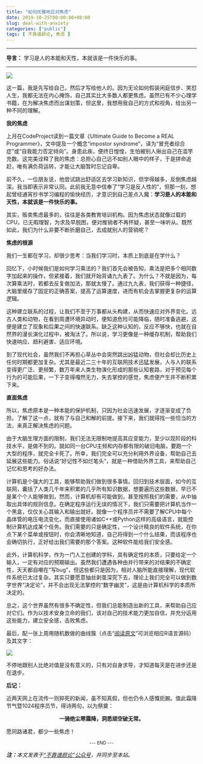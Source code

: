 ```yaml
---
title: "如何优雅地应对焦虑"
date: 2019-10-25T00:00:00+08:00
slug: deal-with-anxiety
categories: ["public"]
tags: [ 不靠谱颜论, 焦虑 ]
---
```


---

**导言：** 学习是人的本能和天性，本就该是一件快乐的事。

---

<img src="images/2019-10-25/anxiety.png" style="max-width:400px"/>

这一篇，我是先写给自己，然后才写给他人的。因为无论如何假装闲庭信步、笑怼人生，我都无法在内心掩饰，自己其实比大多数人都更焦虑。虽然已有不少心理学书籍，在为解决焦虑而出谋划策，但这里，我想用我自己的方式和视角，给出另一种不同的理解。

**我的焦虑**

上月在CodeProject读到一篇文章《Ultimate Guide to Become a REAL Programmer》，文中提及一个概念“impostor syndrome”，译为“冒充者综合症”或“自我能力否定倾向”。身患此疾，便终日惶惶，生怕被别人揪出自己在滥竽充数。这完美诠释了我的焦虑：总担心自己远不如别人眼中的样子，于是拼命追赶，唯有满负荷运转，才能让大脑暂时忘记自卑。

前不久，一位朋友说，他尝试跳出舒适区去学习新知识，但学得越多，反倒焦虑越深。我当即表示非常认同。此前我无意中信奉了“学习是反人性的”，但那一刻，想起曾经通宵抄书学习编程的愉快经历，才意识到自己差点入魔：**学习是人的本能和天性，本就该是一件快乐的事。**

其实，贩卖焦虑最多的，往往是各类教育培训机构。因为焦虑状态就像过载的CPU，已无暇理智，为求及早脱困，便对推销者不再怀疑，甚至一味听从。既然如此，我们为什么非要不断折磨自己，去成就别人的营销呢？

**焦虑的根源**

我们一生都在学习，却很少思考：当我们学习时，本质上到底是在学什么？

回忆下，小时候我们是如何学习乘法的？我们首先会被告知，乘法是把多个相同数字加起来的操作，但紧接着，我们就开始背诵九九表了。为什么？不就是因为，每次算乘法时，若都去反复做加法，那就太慢了。通过九九表，我们获得一种捷径，大脑里缓存了固定的正确答案，提高了运算速度，进而有机会去掌握更复杂的运算逻辑。

这种建立联系的过程，让我们不至于万事都从头构建，从而快速应对外界变化。远古人类和动物，在看到周遭环境异动时，便知道危险可能降临，随时准备逃避，这便是建立了现象和后果之间的快速联系。缺乏这种认知的，反应不够快，也就在自然界的漫长演化过程中，被淘汰了。所以说，学习更像是一种缓存机制，帮助我们快速响应、趋利避害、适应环境。

到了现代社会，虽然我们不再担心草丛中会突然跳出凶猛动物，但社会却比历史上任何时期都更加复杂。尤其是最近二三十年的互联网技术迅猛发展，人与人的联系变得更广泛、更频繁，数万年来人类生物演化形成的那些认知套路，对于预见每个行为的可能后果，一下子变得嘎然无力，失去掌控的感觉，焦虑便产生并不断积累下来。

**直面焦虑**

所以，焦虑原本是一种本能的保护机制，只因为社会迅速发展，才逐渐变成了负担。了解了这一点，就有了与自己和解的前提。接下来，我们就得找一些恰当的方法，来真正解决焦虑的问题。

由于大脑生理方面的限制，我们无法无限制地提高其应变能力，至少以现阶段的科技水平，是做不到的。就如同一台CPU主频和内存都有限的破旧电脑，要跑一个大型的程序，就完全卡死了。所幸，我们完全可以充分利用外界设备，帮助自己去延展这些能力。俗话说“好记性不如烂笔头”，就是一种借助外界工具，来帮助自己记忆和思考的好办法。

计算机是个强大的工具，能够帮助我们做到很多事情。回归到技术层面，如今的互联网，囊括了人类几千年来积累的几乎所有知识数据，想要遍历这些数据，早已不是某个个人能够做到，然而，计算机却有可能做到，甚至按照我们的需要，从中抽取出具体的规则信息。在确定程序运行无误的情况下，我们只需要把计算机当作一个黑盒，仅仅关心其输入和输出就好。就像一个程序员并不需要了解CPU中每个晶体管的电压电流变化，而直接使用诸如C++或Python这样的高级语言，就能控制计算机达成某个任务。我们需要的只是确定性，一个设计精良的软件系统，在你点下某个菜单或按钮时，你会清晰地知道，自己将得到一个什么结果，而该程序也会确切执行，正好给出我们需要的那个答案。这种软件能给我们安全感。

此外，计算机科学，作为一门人工创建的学科，具有确定性的本质，只要给定一个输入，一定有对应的预期输出。虽然我们遭遇各种由并行带来的对结果的不确定性，天天都自嘲在“写bug”，但这些都只是因为，相对人脑所能直接理解，现代软件系统已太过复杂。其实只要愿意抽丝剥茧深究下去，理论上我们完全可以做到数字世界“决定论”，并不会出现无法掌控的“数字幽灵”，这是由计算机科学的本质所决定的。

总之，这个世界虽然有很多不确定性，但我们总能制造出新的工具，来帮助自己应对它们。作为以技术安身立命的我们，该对自己的技术能力更加自信，并充分运用这些能力，建立安全感，击败焦虑。

最后，配一张上周用随机数做的曲线簇（点击“[阅读原文](https://github.com/yanlinlin82/191016a_Curves)”可浏览相应R语言源码）及其文字：

![](images/2019-10-25/curves.png)

不停地跟别人比绝对值是没有意义的，只有对自身求导，才知道每天是在进步还是在退步。

**后记：**

近两天网上在流传一则猝死的新闻，虽不知真假，但也仍令人感慨扼腕。值此霜降节气暨1024程序员节，得诗两句，以为祭奠：

<center><b>一骑绝尘寒霜降，洞悉顽空破无常。</b></center>

愿同路诸君，都少一些焦虑！

<center><small>--- END ---</small></center>

<i><b>注：</b>本文发表于[“不靠谱颜论”公众号](https://mp.weixin.qq.com/s/JSWJKz78eNA1RvKXRH5D3A)，并同步至本站。</i>
